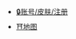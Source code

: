 * [🔒账号/皮肤/注册](https://mc.pixmeow.com)
* [⛩️地图](https://mc.pixmeow.com/map)
<!-- * [☁️下载](./download/) -->